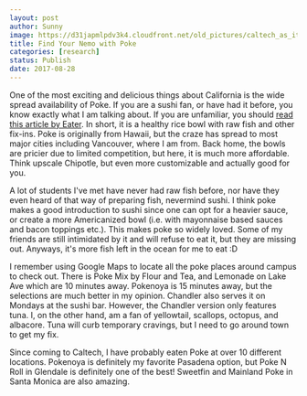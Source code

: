 ```yaml
---
layout: post
author: Sunny
image: https://d31japmlpdv3k4.cloudfront.net/old_pictures/caltech_as_it_happens/6a0105349b8251970b01b7c910a742970b.jpg
title: Find Your Nemo with Poke
categories: [research]
status: Publish
date: 2017-08-28
---
```



One of the most exciting and delicious things about California is the wide spread availability of Poke. If you are a sushi fan, or have had it before, you know exactly what I am talking about. If you are unfamiliar, you should <a href="https://www.eater.com/ad/14547640/beginners-guide-to-authentic-poke">read this article by Eater</a>. In short, it is a healthy rice bowl with raw fish and other fix-ins. Poke is originally from Hawaii, but the craze has spread to most major cities including Vancouver, where I am from. Back home, the bowls are pricier due to limited competition, but here, it is much more affordable. Think upscale Chipotle, but even more customizable and actually good for you.





A lot of students I've met have never had raw fish before, nor have they even heard of that way of preparing fish, nevermind sushi. I think poke makes a good introduction to sushi since one can opt for a heavier sauce, or create a more Americanized bowl (i.e. with mayonnaise based sauces and bacon toppings etc.). This makes poke so widely loved. Some of my friends are still intimidated by it and will refuse to eat it, but they are missing out. Anyways, it's more fish left in the ocean for me to eat :D



I remember using Google Maps to locate all the poke places around campus to check out. There is Poke Mix by Flour and Tea, and Lemonade on Lake Ave which are 10 minutes away. Pokenoya is 15 minutes away, but the selections are much better in my opinion. Chandler also serves it on Mondays at the sushi bar. However, the Chandler version only features tuna. I, on the other hand, am a fan of yellowtail, scallops, octopus, and albacore. Tuna will curb temporary cravings, but I need to go around town to get my fix.



Since coming to Caltech, I have probably eaten Poke at over 10 different locations. Pokenoya is definitely my favorite Pasadena option, but Poke N Roll in Glendale is definitely one of the best! Sweetfin and Mainland Poke in Santa Monica are also amazing.

